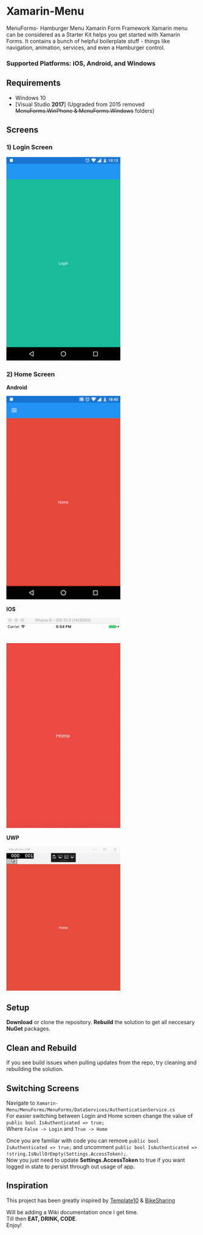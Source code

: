 # Xamarin-Menu
MenuForms- Hamburger Menu Xamarin Form Framework
Xamarin menu can be considered as a Starter Kit helps you get started with Xamarin Forms. It contains a bunch of helpful boilerplate stuff - things like navigation, animation, services, and even a Hamburger control.

### Supported Platforms: iOS, Android, and Windows

## Requirements
* Windows 10
* [Visual Studio __2017__] (Upgraded from 2015 removed ~~MenuForms.WinPhone & MenuForms.Windows~~ folders)

## Screens
  ### 1) Login Screen
<img src="gitReadmeAssets/Screenshot_20170623-191321.png" alt="loginScreen" Width="300" />

  ### 2) Home Screen
  **Android**

<img src="gitReadmeAssets/menuAndroid.gif" alt="loginScreen" Width="300" />

  **IOS**

<img src="gitReadmeAssets/menuIOS.gif" alt="loginScreen" Width="300" />

  **UWP**

<img src="gitReadmeAssets/menuUWP.gif" alt="loginScreen" Width="300" />

## Setup
**Download** or clone the repository.
**Rebuild** the solution to get all neccesary **NuGet** packages.

## Clean and Rebuild
If you see build issues when pulling updates from the repo, try cleaning and rebuilding the solution.

## Switching Screens
  Navigate to `Xamarin-Menu/MenuForms/MenuForms/DataServices/AuthenticationService.cs`<br/>
  For easier switching between Login and Home screen change the value of ```public bool IsAuthenticated => true;```<br/>
  Where `False -> Login` and `True -> Home`

  Once you are familiar with code you can remove `public bool IsAuthenticated => true;` and uncomment `public bool IsAuthenticated => !string.IsNullOrEmpty(Settings.AccessToken);`.<br/>
Now you just need to update **Settings.AccessToken** to true if you want logged in state to persist through out usage of app.

## Inspiration
This project has been greatly inspired by [Template10](https://github.com/Windows-XAML/Template10) & [BikeSharing](https://github.com/Microsoft/BikeSharing360_MobileApps)

Will be adding a Wiki documentation once I get time.<br/>
Till then **EAT, DRINK, CODE**.<br/>
Enjoy!

   


